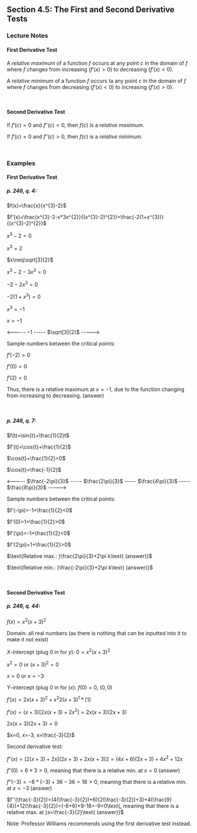 ## Section 4.5: The First and Second Derivative Tests

### Lecture Notes

#### First Derivative Test

A *relative maximum* of a function $f$ occurs at any point $c$ in the domain of $f$ where $f$ changes from increasing ($f'(x)>0$) to decreasing ($f'(x)<0$).

A *relative minimum* of a function $f$ occurs ta any point $c$ in the domain of $f$ where $f$ changes from decreasing ($f'(x)<0$) to increasing ($f'(x)>0$).

$$
\
$$

#### Second Derivative Test

If $f'(c)=0$ and $f''(c)<0$, then $f(c)$ is a *relative maximum*.

If $f'(c)=0$ and $f''(c)>0$, then $f(c)$ is a *relative minimum*.

$$
\
$$

### Examples

#### First Derivative Test

##### p. 246, q. 4:

$f(x)=\frac{x}{x^{3}-2}$

$f'(x)=\frac{x^{3}-2-x*3x^{2}}{(x^{3}-2)^{2}}=\frac{-2(1+x^{3})}{(x^{3}-2)^{2}}$

$x^{3}-2=0$

$x^{3}=2$

$x\neq\sqrt[3]{2}$

$x^{3}-2-3x^{3}=0$

$-2-2x^{3}=0$

$-2(1+x^{3})=0$

$x^{3}=-1$

$x=-1$

<----- $-1$ ----- $\sqrt[3]{2}$ ----->

$\text{Sample numbers between the critical points:}$

$f'(-2)>0$

$f'(0)<0$

$f'(2)<0$

$\text{Thus, there is a relative maximum at }x=-1\text{, due to the function changing from increasing to decreasing. (answer)}$

$$
\
$$

##### p. 246, q. 7:

$f(t)=\sin{t}+\frac{1}{2}t$

$f'(t)=\cos{t}+\frac{1}{2}$

$\cos{t}+\frac{1}{2}=0$

$\cos{t}=\frac{-1}{2}$

<----- $\frac{-2\pi}{3}$ ----- $\frac{2\pi}{3}$ ----- $\frac{4\pi}{3}$ ----- $\frac{8\pi}{3}$ ----->

$\text{Sample numbers between the critical points:}$

$f'(-\pi)=-1+\frac{1}{2}<0$

$f'(0)=1+\frac{1}{2}>0$

$f'(\pi)=-1+\frac{1}{2}<0$

$f'(2\pi)=1+\frac{1}{2}>0$

$\text{Relative max.: }\frac{2\pi}{3}+2\pi k\text{ (answer)}$

$\text{Relative min.: }\frac{-2\pi}{3}+2\pi k\text{ (answer)}$

$$
\
$$

#### Second Derivative Test

##### p. 246, q. 44:

$f(x)=x^{2}(x+3)^{2}$

$\text{Domain: all real numbers (as there is nothing that can be inputted into it to make it not exist)}$

$X\text{-intercept (plug 0 in for }y\text{): }0=x^{2}(x+3)^{2}$

$x^{2}=0\text{ or }(x+3)^{2}=0$

$x=0\text{ or }x=-3$

$Y\text{-intercept (plug 0 in for )}x\text{): }f(0)=0\text{, }(0,0)$

$f'(x)=2x(x+3)^{2}+x^{2}2(x+3)^{1}*[1]$

$f'(x)=(x+3)[2x(x+3)+2x^{2}]=2x(x+3)(2x+3)$

$2x(x+3)(2x+3)=0$

$x=0, x=-3, x=\frac{-3}{2}$

$\text{Second derivative test:}$

$f''(x)=[2(x+3)+2x](2x+3)+2x(x+3)2=(4x+6)(2x+3)+4x^{2}+12x$

$f''(0)=6*3>0\text{, meaning that there is a relative min. at }x=0\text{ (answer)}$

$f''(-3)=-6*(-3)+36-36=18>0\text{, meaning that there is a relative min. at }x=-3\text{ (answer)}$

$f''(\frac{-3}{2})=(4(\frac{-3}{2})+6)(2(\frac{-3}{2})+3)+4(\frac{9}{4})+12(\frac{-3}{2})=(-6+6)+9-18=-9<0\text{, meaning that there is a relative max. at }x=\frac{-3}{2}\text{ (answer)}$

$\text{Note: Professor Williams recommends using the first derivative test instead.}$
